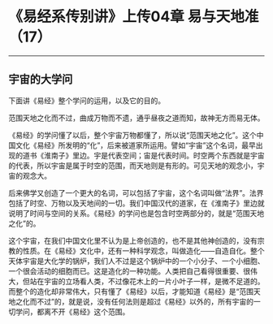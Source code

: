 # 《易经系传别讲》上传04章 易与天地准（17）

------

## 宇宙的大学问

下面讲《易经》整个学问的运用，以及它的目的。

范围天地之化而不过，曲成万物而不遗，通乎昼夜之道而知，故神无方而易无体。

《易经》的学问懂了以后，整个宇宙万物都懂了，所以说“范围天地之化”。这个中国文化《易经》所发明的“化”，后来被道家所运用。譬如“宇宙”这个名词，最早出现的道书《淮南子》里边。宇是代表空间；宙是代表时间。时空两个东西就是宇宙的代表，所以宇宙是属于时空的范围，而天地则是有形的。可见天地的观念小，宇宙的观念大。

后来佛学又创造了一个更大的名词，可以包括了宇宙，这个名词叫做“法界”。法界包括了时空、万物以及天地间的一切。我们中国汉代的道家，在《淮南子》里边就说明了时间与空间的关系。《易经》的学问也是包含时空两部分的，就是“范围天地之化”的。

这个宇宙，在我们中国文化里不认为是上帝创造的，也不是其他神创造的，没有宗教的性质。在《易经》文化中，还有一种科学观念，叫做造化——自造自化。整个天体宇宙是大化学的锅炉，我们人不过是这个锅炉中的一个小分子、一个小细胞、一个很会活动的细胞而已。这是造化的一种功能。人类把自己看得很重要、很伟大，但站在宇宙的立场看人类，不过像花木上的一片小叶子一样，是微不足道的。而整个的造化却非常伟大，只有懂了《易经》以后，才能知道《易经》是“范围天地之化而不过”的，就是说，没有任何法则是超过《易经》以外的，所有宇宙的一切学问，都离不开《易经》这个范围。